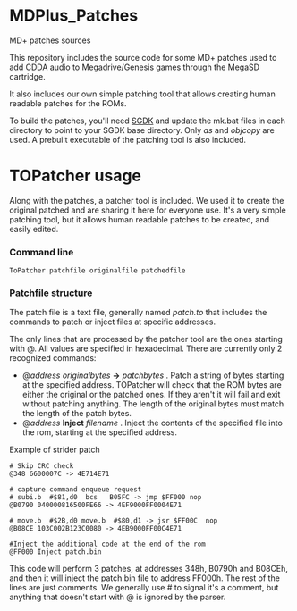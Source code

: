 # MDPlus_Patches
MD+ patches sources

This repository includes the source code for some MD+ patches used to add CDDA audio to Megadrive/Genesis games through the MegaSD cartridge.

It also includes our own simple patching tool that allows creating human readable patches for the ROMs.

To build the patches, you'll need [SGDK](https://github.com/Stephane-D/SGDK) and update the mk.bat files in each directory to point to your SGDK base directory. Only *as* and *objcopy* are used. A prebuilt executable of the patching tool is also included.

# TOPatcher usage
Along with the patches, a patcher tool is included. We used it to create the original patched and are sharing it here for everyone use.
It's a very simple patching tool, but it allows human readable patches to be created, and easily edited.

### Command line

    ToPatcher patchfile originalfile patchedfile

### Patchfile structure
The patch file is a text file, generally named *patch.to* that includes the commands to patch or inject files at specific addresses.

The only lines that are processed by the patcher tool are the ones starting with @. All values are specified in hexadecimal. There are currently only 2 recognized commands:

- @*address* *originalbytes* **->** *patchbytes* . Patch a string of bytes starting at the specified address. TOPatcher will check that the ROM bytes are either the original or the patched ones. If they aren't it will fail and exit without patching anything. The length of the original bytes must match the length of the patch bytes.
- @*address* **Inject** *filename* . Inject the contents of the specified file into the rom, starting at the specified address.

Example of strider patch

    # Skip CRC check
    @348 6600007C -> 4E714E71

    # capture command enqueue request
    # subi.b  #$81,d0  bcs   B05FC -> jmp $FF000 nop
    @B0790 040000816500FE66 -> 4EF9000FF0004E71
    
    # move.b  #$2B,d0 move.b  #$80,d1 -> jsr $FF00C  nop
    @B08CE 103C002B123C0080 -> 4EB9000FF00C4E71

    #Inject the additional code at the end of the rom
    @FF000 Inject patch.bin

This code will perform 3 patches, at addresses 348h, B0790h and B08CEh, and then it will inject the patch.bin file to address FF000h.
The rest of the lines are just comments. We generally use # to signal it's a comment, but anything that doesn't start with @ is ignored by the parser.
